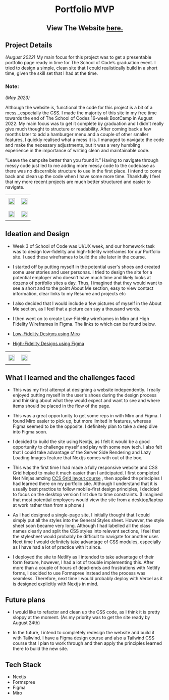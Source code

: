 <h1 align="center">
	Portfolio MVP 
</h1>



<h2 align="center">
	View The Website <a href='https://kieran-gill-portfolio.netlify.app/'>here.</a>
</h2>

## Project Details 
*(August 2022)*
My main focus for this project was to get a presentable portfolio page ready in time for The School of Code’s graduation event. I tried to design a simple, clean site that I could realistically build in a short time, given the skill set that I had at the time.

### Note:
*(May 2023)*

Although the website is, functional the code for this project is a bit of a mess…especially the CSS. I made the majority of this site in my free time towards the end of The School of Codes 16-week BootCamp in August 2022. My main focus was to get it complete by graduation and I didn't really give much thought to structure or readability.  After coming back a few months later to add a hamburger menu and a couple of other smaller features, I quickly realised what a mess it is. I managed to navigate the code and make the necessary adjustments, but it was a very humbling experience in the importance of writing clean and maintainable code. 

"Leave the campsite better than you found it.” Having to navigate through messy code just led to me adding more messy code to the codebase as there was no discernible structure to use in the first place.  I intend to come back and clean up the code when I have some more time.  Thankfully I feel that my more recent projects are much better structured and easier to navigate.

 <table>
	    <tr>
    	    <td style="padding:10px">
        	    <img src="https://user-images.githubusercontent.com/82081817/185399628-3f6327ab-d97d-462b-a24e-d517d843679d.PNG" width="100%"/>
      	    </td>
            <td style="padding:10px">
            	<img src="https://user-images.githubusercontent.com/82081817/185399636-199af5d3-1577-43ab-b8e3-9724152479d7.PNG" width="100%" />
            </td>
        </tr>
         <tr>
    	    <td style="padding:10px">
        	    <img src="https://user-images.githubusercontent.com/82081817/185399643-9b907ceb-4b54-4380-bd9e-3f288acabaf8.PNG" width="100%"/>
      	    </td>
            <td style="padding:10px">
            	<img src="https://user-images.githubusercontent.com/82081817/185400831-ebc810f1-ebd4-4b87-9ea2-13d07675d51a.PNG" width="100%"/>
            </td>
	</tr>
    </table>



## Ideation and Design

- Week 3 of School of Code was UI/UX week, and our homework task was to design low-fidelity and high-fidelity wireframes for our Portfolio site. I used these wireframes to build the site later in the course.

- I started off by putting myself in the potential user's shoes and created some user stories and user personas. I tried to design the site for a potential employer who doesn’t have much time and likely looks at dozens of portfolio sites a day. Thus, I imagined that they would want to see a short and to the point About Me section, easy to view contact information, clear links to my Resume and projects etc 

- I also decided that I would include a few pictures of myself in the About Me section, as I feel that  a picture can say a thousand words. 

- I then went on to create Low-Fidelity wireframes in Miro and High Fidelity Wireframes in Figma. The links to which can be found below.

- [Low-Fidelity Designs using Miro](https://miro.com/app/board/uXjVO1q53eQ=/?share_link_id=691854603282)
- [High-Fidelity Designs using Figma](https://www.figma.com/file/9LT6XTj9fzhGH4sG8XyQwQ/Kieran-Gill---Personal-website?node-id=0%3A1)

 <table>
	    <tr>
    	    <td style="padding:10px">
        	    <img src="https://user-images.githubusercontent.com/82081817/185405447-8d6bbc08-ef24-46d0-a448-d25da7f7ed68.PNG" width="100%"/>
      	    </td>
            <td style="padding:10px">
            	<img src="https://user-images.githubusercontent.com/82081817/185405433-60470f3f-77bb-4e7c-89a5-638580f3aba2.PNG" width="100%" />
            </td>
        </tr>
    </table>
    
## What I learned and the challenges faced 

- This was my first attempt at designing a website independently. I really enjoyed putting myself in the user's shoes during the design process and thinking about what they would expect and want to see and where items should be placed in the flow of the page.

- This was a great opportunity to get some reps in with Miro and Figma. I found Miro easier to pick up, but more limited in features, whereas Figma seemed to be the opposite. I definitely plan to take a deep dive into Figma soon. 

- I decided to build the site using Nextjs, as I felt it would be a good opportunity to challenge myself and play with some new tech. I also felt that I could take advantage of the Server Side Rendering and Lazy Loading Images feature that Nextjs comes with out of the box.

- This was the first time I had made a fully responsive website and CSS Grid helped to make it much easier than I anticipated. I first completed Net Ninjas amzing <a href='https://www.youtube.com/watch?v=xPuYbmmPdEM&list=PL4cUxeGkcC9hk02lFb6EkdXF2DYGl4Gg4'>CCS Grid layout course</a> , then applied the principles I had learned there on my portfolio site.  Although I understand that it is usually best practice to follow mobile-first design principles, I decided to focus on the desktop version first due to time constraints. (I imagined that most potential employers would view the site from a desktop/laptop at work rather than from a phone.)

- As I had designed a single-page site, I initially thought that I could simply put all the styles into the General Styles sheet. However, the style sheet soon became very long. Although I had labelled all the class names clearly and split the CSS styles into relevant sections, I feel that the stylesheet would probably be difficult to navigate for another user. Next time I would definitely take advantage of CSS modules, especially as I have had a lot of practice with it since. 

- I deployed the site to Netlify as I intended to take advantage of their form feature, however, I had a lot of trouble implementing this. After more than a couple of hours of dead-ends and frustrations with Netlify forms, I decided to use Formspree instead and the process was seamless. Therefore, next time I would probably deploy with Vercel as it is designed explicitly with Nextjs in mind.

## Future plans

- I would like to refactor and clean up the CSS code, as I think it is pretty sloppy at the moment. (As my priority was to get the site ready by August 24th)

- In the future, I intend to completely redesign the website and build it with Tailwind. I have a Figma design course and also a Tailwind CSS course that I plan to work through and then apply the principles learned there to build the new site.

## Tech Stack

- Nextjs
- Formspree
- Figma
- Miro

